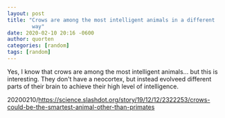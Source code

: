 ```yaml
---
layout: post
title: "Crows are among the most intelligent animals in a different
        way"
date: 2020-02-10 20:16 -0600
author: quorten
categories: [random]
tags: [random]
---
```


Yes, I know that crows are among the most intelligent animals... but
this is interesting.  They don't have a neocortex, but instead
evolveed different parts of their brain to achieve their high level of
intelligence.

20200210/https://science.slashdot.org/story/19/12/12/2322253/crows-could-be-the-smartest-animal-other-than-primates
